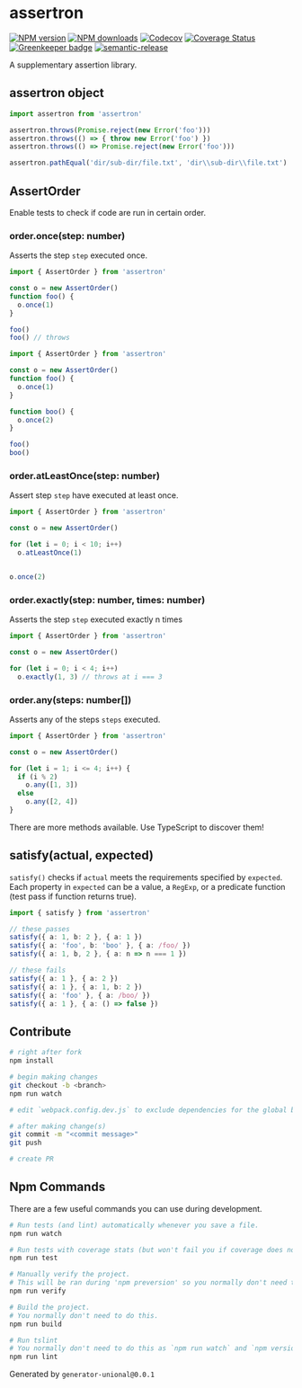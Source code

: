 # assertron

[![NPM version][npm-image]][npm-url]
[![NPM downloads][downloads-image]][downloads-url]
[![Codecov][codecov-image]][codecov-url]
[![Coverage Status][coveralls-image]][coveralls-url]
[![Greenkeeper badge](https://badges.greenkeeper.io/unional/assertron.svg)](https://greenkeeper.io/)
[![semantic-release](https://img.shields.io/badge/%20%20%F0%9F%93%A6%F0%9F%9A%80-semantic--release-e10079.svg)](https://github.com/semantic-release/semantic-release)

A supplementary assertion library.

## assertron object

```ts
import assertron from 'assertron'

assertron.throws(Promise.reject(new Error('foo')))
assertron.throws(() => { throw new Error('foo') })
assertron.throws(() => Promise.reject(new Error('foo')))

assertron.pathEqual('dir/sub-dir/file.txt', 'dir\\sub-dir\\file.txt')
```

## AssertOrder

Enable tests to check if code are run in certain order.

### order.once(step: number)

Asserts the step `step` executed once.

```ts
import { AssertOrder } from 'assertron'

const o = new AssertOrder()
function foo() {
  o.once(1)
}

foo()
foo() // throws
```

```ts
import { AssertOrder } from 'assertron'

const o = new AssertOrder()
function foo() {
  o.once(1)
}

function boo() {
  o.once(2)
}

foo()
boo()
```

### order.atLeastOnce(step: number)

Assert step `step` have executed at least once.

```ts
import { AssertOrder } from 'assertron'

const o = new AssertOrder()

for (let i = 0; i < 10; i++)
  o.atLeastOnce(1)


o.once(2)
```

### order.exactly(step: number, times: number)

Asserts the step `step` executed exactly n times

```ts
import { AssertOrder } from 'assertron'

const o = new AssertOrder()

for (let i = 0; i < 4; i++)
  o.exactly(1, 3) // throws at i === 3
```

### order.any(steps: number[])

Asserts any of the steps `steps` executed.

```ts
import { AssertOrder } from 'assertron'

const o = new AssertOrder()

for (let i = 1; i <= 4; i++) {
  if (i % 2)
    o.any([1, 3])
  else
    o.any([2, 4])
}
```

There are more methods available. Use TypeScript to discover them!

## satisfy(actual, expected)

`satisfy()` checks if `actual` meets the requirements specified by `expected`.
Each property in `expected` can be a value, a `RegExp`, or a predicate function (test pass if function returns true).

```ts
import { satisfy } from 'assertron'

// these passes
satisfy({ a: 1, b: 2 }, { a: 1 })
satisfy({ a: 'foo', b: 'boo' }, { a: /foo/ })
satisfy({ a: 1, b, 2 }, { a: n => n === 1 })

// these fails
satisfy({ a: 1 }, { a: 2 })
satisfy({ a: 1 }, { a: 1, b: 2 })
satisfy({ a: 'foo' }, { a: /boo/ })
satisfy({ a: 1 }, { a: () => false })
```

## Contribute

```sh
# right after fork
npm install

# begin making changes
git checkout -b <branch>
npm run watch

# edit `webpack.config.dev.js` to exclude dependencies for the global build.

# after making change(s)
git commit -m "<commit message>"
git push

# create PR
```

## Npm Commands

There are a few useful commands you can use during development.

```sh
# Run tests (and lint) automatically whenever you save a file.
npm run watch

# Run tests with coverage stats (but won't fail you if coverage does not meet criteria)
npm run test

# Manually verify the project.
# This will be ran during 'npm preversion' so you normally don't need to run this yourself.
npm run verify

# Build the project.
# You normally don't need to do this.
npm run build

# Run tslint
# You normally don't need to do this as `npm run watch` and `npm version` will automatically run lint for you.
npm run lint
```

Generated by `generator-unional@0.0.1`

[npm-image]: https://img.shields.io/npm/v/assertron.svg?style=flat
[npm-url]: https://npmjs.org/package/assertron
[downloads-image]: https://img.shields.io/npm/dm/assertron.svg?style=flat
[downloads-url]: https://npmjs.org/package/assertron
[travis-image]: https://img.shields.io/travis/unional/assertron/master.svg?style=flat
[travis-url]: https://travis-ci.org/unional/assertron?branch=master
[codecov-image]: https://codecov.io/gh/unional/assertron/branch/master/graph/badge.svg
[codecov-url]: https://codecov.io/gh/unional/assertron
[coveralls-image]: https://coveralls.io/repos/github/unional/assertron/badge.svg
[coveralls-url]: https://coveralls.io/github/unional/assertron
